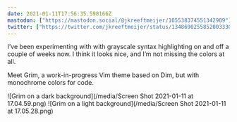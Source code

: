 ```yaml
---
date: 2021-01-11T17:56:35.598166Z
mastodon: ["https://mastodon.social/@jkreeftmeijer/105538374551342909"]
twitter: ["https://twitter.com/jkreeftmeijer/status/1348690255852003330"]
---
```

I’ve been experimenting with with grayscale syntax highlighting on and off a couple of weeks now. I think it looks nice, and I’m not missing the colors at all.

Meet Grim, a work-in-progress Vim theme based on Dim, but with monochrome colors for code. 

![Grim on a dark background](/media/Screen Shot 2021-01-11 at 17.04.59.png)
![Grim on a light background](/media/Screen Shot 2021-01-11 at 17.05.28.png)

